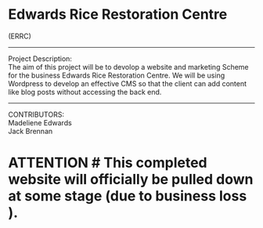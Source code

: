 # Edwards Rice Restoration Centre
(ERRC)
_________________________________________

Project Description:<br>
The aim of this project will be to devolop a website and marketing Scheme for the business Edwards Rice Restoration Centre. We will be using Wordpress to develop an effective CMS so that the client can add content like blog posts without accessing the back end.

_________________________________________

CONTRIBUTORS: <br>
Madeliene Edwards<br>
Jack Brennan





# ATTENTION # This completed website will officially be pulled down at some stage (due to business loss ). 
